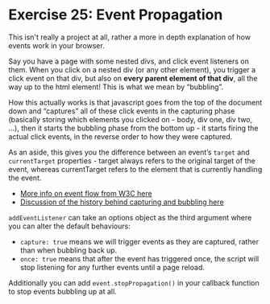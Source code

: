 # Exercise 25: Event Propagation

This isn't really a project at all, rather a more in depth explanation of how events work in your browser.

Say you have a page with some nested divs, and click event listeners on them. When you click on a nested div (or any other element), you trigger a click event on that div, but also on **every parent element of that div**, all the way up to the html element! This is what we mean by “bubbling”.

How this actually works is that javascript goes from the top of the document down and “captures” all of these click events in the capturing phase (basically storing which elements you clicked on - body, div one, div two, …), then it starts the bubbling phase from the bottom up - it starts firing the actual click events, in the reverse order to how they were captured.

As an aside, this gives you the difference between an event’s `target` and `currentTarget` properties - target always refers to the original target of the event, whereas currentTarget refers to the element that is currently handling the event.

- [More info on event flow from W3C here](https://www.w3.org/TR/DOM-Level-3-Events/#event-flow)
- [Discussion of the history behind capturing and bubbling here](https://www.quirksmode.org/js/events_order.html#link4)

`addEventListener` can take an options object as the third argument where you can alter the default behaviours:

- `capture: true` means we will trigger events as they are captured, rather than when bubbling back up.
- `once: true` means that after the event has triggered once, the script will stop listening for any further events until a page reload.

Additionally you can add `event.stopPropagation()` in your callback function to stop events bubbling up at all.
